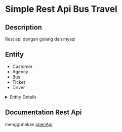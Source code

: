 # Simple Rest Api Bus Travel

## Description

Rest api dengan golang dan mysql

## Entity

- Customer
- Agency
- Bus
- Ticket
- Driver

<details><summary>  Entity Details</summary>
<p>

- ### Customer

| Entity Name  | Type Data | Key         |
| ------------ | --------- | ----------- |
| customer_id  | int       | **Primary** |
| name         | string    | -           |
| phone_number | string    | -           |

- ### Driver

| Entity Name | Type Data | Key         |
| ----------- | --------- | ----------- |
| driver_id   | int       | **Primary** |
| agency_id   | int       | Foreign     |
| name        | string    | -           |

- ### Bus

| Entity Name  | Type Data | Key         |
| ------------ | --------- | ----------- |
| bus_id       | int       | **Primary** |
| agency_id    | int       | Foreign     |
| number_plate | string    | -           |

- ### Agency

| Entity Name | Type Data | Key         |
| ----------- | --------- | ----------- |
| agency_id   | int       | **Primary** |
| name        | string    |             |
| place       | string    | -           |

- ### Ticket

| Entity Name     | Type Data     | Key         |
| --------------- | ------------- | ----------- |
| ticket_id       | int           | **Primary** |
| bus_id          | int           | Foreign     |
| driver_id       | int           | Foreign     |
| customer_id     | int           | Foreign     |
| departure_place | string        | -           |
| arrival_place   | string        | -           |
| price           | decimal(10,2) | -           |
| date            | timestamp     | -           |

</p>
</details>

## Documentation Rest Api

menggunakan [openApi](https://app.swaggerhub.com/apis/Maulidito/api-bus_travel)
